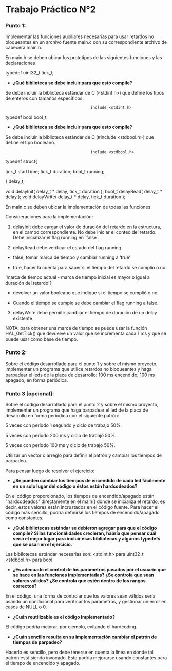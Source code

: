 # Trabajo Práctico N°2

### Punto 1:

Implementar las funciones auxiliares necesarias para usar retardos no bloqueantes en un archivo fuente main.c con su correspondiente archivo de cabecera main.h.

En main.h se deben ubicar los prototipos de las siguientes funciones y las declaraciones

typedef uint32_t tick_t;

* **¿Qué biblioteca se debe incluir para que esto compile?**

Se debe incluir la biblioteca estándar de C (<stdint.h>) que define los tipos de enteros con tamaños específicos.

                                         include <stdint.h>


typedef bool bool_t;

* **¿Qué biblioteca se debe incluir para que esto compile?**

Se debe incluir la biblioteca estándar de C (#include <stdbool.h>) que define el tipo booleano.

                                         include <stdbool.h>

typedef struct{

   tick_t startTime;
   tick_t duration;
   bool_t running;
   
} delay_t;

void delayInit( delay_t * delay, tick_t duration );
bool_t delayRead( delay_t * delay );
void delayWrite( delay_t * delay, tick_t duration );

En main.c se deben ubicar la implementación de todas las funciones:

Consideraciones para la implementación:

1. delayInit debe cargar el valor de duración del retardo en la estructura, en el campo correspondiente. No debe iniciar el conteo del retardo. Debe inicializar el flag running en `false´.

2. delayRead debe verificar el estado del flag running.

* false, tomar marca de tiempo y cambiar running a ‘true’ 

* true, hacer la cuenta para saber si el tiempo del retardo se cumplió o no:

‘marca de tiempo actual - marca de tiempo inicial es mayor o igual a duración del retardo’? 

* devolver un valor booleano que indique si el tiempo se cumplió o no.

* Cuando el tiempo se cumple se debe cambiar el flag running a false.

3. delayWrite debe permitir cambiar el tiempo de duración de un delay existente

NOTA: para obtener una marca de tiempo se puede usar la función HAL_GetTick() que devuelve un valor que se incrementa cada 1 ms y que se puede usar como base de tiempo.


### Punto 2:

Sobre el código desarrollado para el punto 1 y sobre el mismo proyecto, implementar un programa que utilice retardos no bloqueantes y  haga parpadear el leds de la placa de desarrollo: 100 ms encendido, 100 ms apagado, en forma periódica.


### Punto 3 [opcional]:

Sobre el código desarrollado para el punto 2 y sobre el mismo proyecto, implementar un programa que haga parpadear el led de la placa de desarrollo en forma periódica con el siguiente patrón:

5 veces con período 1 segundo y ciclo de trabajo 50%.

5 veces con período 200 ms y ciclo de trabajo 50%.

5 veces con período 100 ms y ciclo de trabajo 50%. 

Utilizar un vector o arreglo para definir el patrón y cambiar los tiempos de parpadeo.


Para pensar luego de resolver el ejercicio:

* **¿Se pueden cambiar los tiempos de encendido de cada led fácilmente en un solo lugar del código o éstos están hardcodeados?**

En el código proporcionado, los tiempos de encendido/apagado están "hardcodeados" directamente en el main() donde se inicializa el retardo, es decir, estos valores están incrustados en el código fuente.
Para hacer el código más sencillo, podría definirse los tiempos de encendido/apagado como constantes. 

* **¿Qué bibliotecas estándar se debieron agregar para que el código compile? Si las funcionalidades crecieran, habría que pensar cuál sería el mejor lugar para incluir esas bibliotecas y algunos typedefs que se usan en el ejercicio.**

Las bibliotecas estándar necesarias son:
                                         <stdint.h> para uint32_t
                                         <stdbool.h> para bool

* **¿Es adecuado el control de los parámetros pasados por el usuario que se hace en las funciones implementadas? ¿Se controla que sean valores válidos? ¿Se controla que estén dentro de los rangos correctos?**

En el código, una forma de controlar que los valores sean válidos sería usando un condicional para verificar los parámetros, y gestionar un error en casos de NULL o 0.

* **¿Cuán reutilizable es el código implementado?**

El código podría mejorar, por ejemplo, evitando el hardcoding. 


* **¿Cuán sencillo resulta en su implementación cambiar el patrón de tiempos de parpadeo?**

Hacerlo es sencillo, pero debe tenerse en cuenta la línea en donde tal patrón está siendo invocado. Esto podría mejorarse usando constantes para el tiempo de encendido y apagado.

